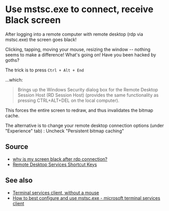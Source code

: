 ﻿# Use mstsc.exe to connect, receive Black screen

After logging into a remote computer with remote desktop (rdp via mstsc.exe) the screen goes black!

Clicking, tapping, moving your mouse, resizing the window -- nothing seems to make a difference! What's going on! Have you been hacked by goths?

The trick is to press `Ctrl + Alt + End`

...which:

> Brings up the Windows Security dialog box for the Remote Desktop Session Host (RD Session Host) (provides the same functionality as pressing CTRL+ALT+DEL on the local computer).

This forces the entire screen to redraw, and thus invalidates the bitmap cache.

The alternative is to change your remote desktop connection options (under "Experience" tab) :  Uncheck "Persistent bitmap caching"

## Source

- [why is my screen black after rdp connection?](http://superuser.com/questions/306412/why-is-my-screen-black-after-rdp-connection)
- [Remote Desktop Services Shortcut Keys](https://msdn.microsoft.com/en-us/library/aa383500.aspx)

## See also

- [Terminal services client, without a mouse](../windows/mstsc_without_mouse.md)
- [How to best configure and use mstsc.exe - microsoft terminal services client](../mstsc/how_to_best_configure_and_use_mstsc.md)